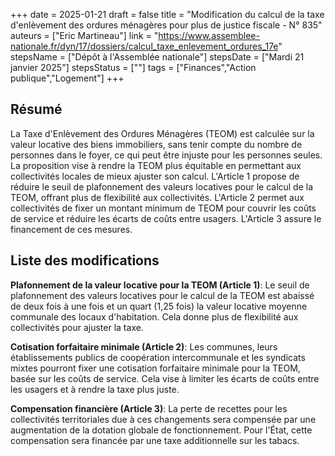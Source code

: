 +++
date = 2025-01-21
draft = false
title = "Modification du calcul de la taxe d'enlèvement des ordures ménagères pour plus de justice fiscale - N° 835"
auteurs = ["Eric Martineau"]
link = "https://www.assemblee-nationale.fr/dyn/17/dossiers/calcul_taxe_enlevement_ordures_17e"
stepsName = ["Dépôt à l'Assemblée nationale"]
stepsDate = ["Mardi 21 janvier 2025"]
stepsStatus = [""]
tags = ["Finances","Action publique","Logement"]
+++

## Résumé

La Taxe d'Enlèvement des Ordures Ménagères (TEOM) est calculée sur la valeur locative des biens immobiliers, sans tenir compte du nombre de personnes dans le foyer, ce qui peut être injuste pour les personnes seules. La proposition vise à rendre la TEOM plus équitable en permettant aux collectivités locales de mieux ajuster son calcul. L'Article 1 propose de réduire le seuil de plafonnement des valeurs locatives pour le calcul de la TEOM, offrant plus de flexibilité aux collectivités. L'Article 2 permet aux collectivités de fixer un montant minimum de TEOM pour couvrir les coûts de service et réduire les écarts de coûts entre usagers. L'Article 3 assure le financement de ces mesures.

## Liste des modifications

**Plafonnement de la valeur locative pour la TEOM (Article 1)**: Le seuil de plafonnement des valeurs locatives pour le calcul de la TEOM est abaissé de deux fois à une fois et un quart (1,25 fois) la valeur locative moyenne communale des locaux d'habitation. Cela donne plus de flexibilité aux collectivités pour ajuster la taxe.

**Cotisation forfaitaire minimale (Article 2)**: Les communes, leurs établissements publics de coopération intercommunale et les syndicats mixtes pourront fixer une cotisation forfaitaire minimale pour la TEOM, basée sur les coûts de service. Cela vise à limiter les écarts de coûts entre les usagers et à rendre la taxe plus juste.

**Compensation financière (Article 3)**: La perte de recettes pour les collectivités territoriales due à ces changements sera compensée par une augmentation de la dotation globale de fonctionnement. Pour l'État, cette compensation sera financée par une taxe additionnelle sur les tabacs.
